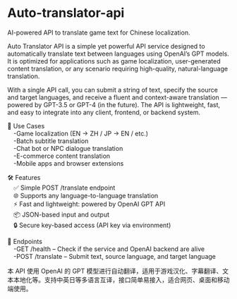 # Auto-translator-api
AI-powered API to translate game text for Chinese localization.

Auto Translator API is a simple yet powerful API service designed to automatically translate text between languages using OpenAI’s GPT models. It is optimized for applications such as game localization, user-generated content translation, or any scenario requiring high-quality, natural-language translation.

With a single API call, you can submit a string of text, specify the source and target languages, and receive a fluent and context-aware translation — powered by GPT-3.5 or GPT-4 (in the future). The API is lightweight, fast, and easy to integrate into any client, frontend, or backend system.

🎯 Use Cases  
  &emsp;-Game localization (EN → ZH / JP → EN / etc.)  
  &emsp;-Batch subtitle translation  
  &emsp;-Chat bot or NPC dialogue translation  
  &emsp;-E-commerce content translation  
  &emsp;-Mobile apps and browser extensions  

🛠️ Features  
  &emsp;✅ Simple POST /translate endpoint  
  &emsp;🌐 Supports any language-to-language translation  
  &emsp;⚡ Fast and lightweight: powered by OpenAI GPT API  
  &emsp;📦 JSON-based input and output  
  &emsp;🔒 Secure key-based access (API key via environment)  

📌 Endpoints  
  &emsp;-GET /health – Check if the service and OpenAI backend are alive  
  &emsp;-POST /translate – Submit text, source language, and target language  

  本 API 使用 OpenAI 的 GPT 模型进行自动翻译，适用于游戏汉化、字幕翻译、文本本地化等。支持中英日等多语言互译，接口简单易接入，适合网页、桌面和移动端使用。

